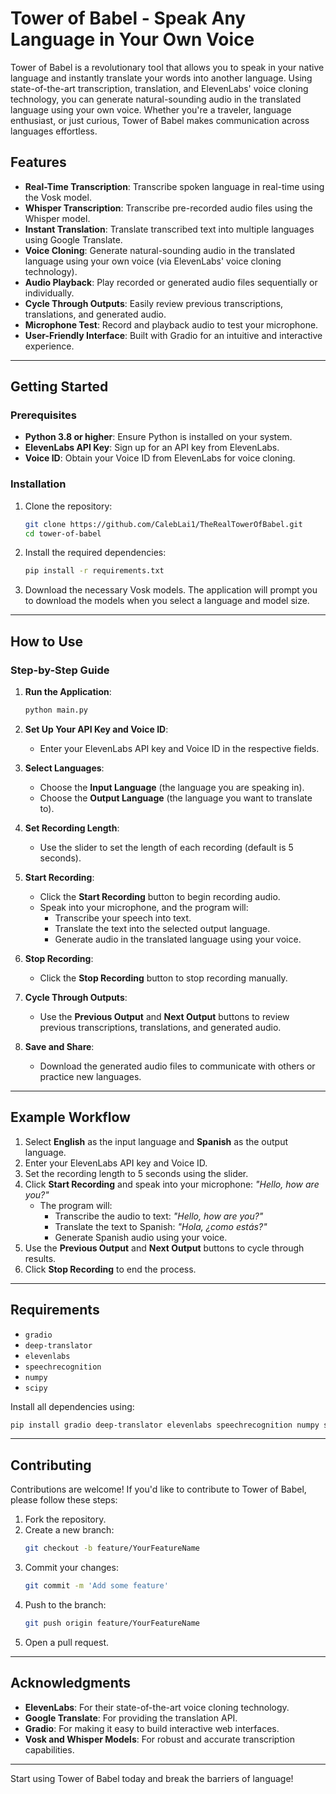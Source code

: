 # Tower of Babel - Speak Any Language in Your Own Voice

Tower of Babel is a revolutionary tool that allows you to speak in your native language and instantly translate your words into another language. Using state-of-the-art transcription, translation, and ElevenLabs' voice cloning technology, you can generate natural-sounding audio in the translated language using your own voice. Whether you're a traveler, language enthusiast, or just curious, Tower of Babel makes communication across languages effortless.

## Features

- **Real-Time Transcription**: Transcribe spoken language in real-time using the Vosk model.
- **Whisper Transcription**: Transcribe pre-recorded audio files using the Whisper model.
- **Instant Translation**: Translate transcribed text into multiple languages using Google Translate.
- **Voice Cloning**: Generate natural-sounding audio in the translated language using your own voice (via ElevenLabs' voice cloning technology).
- **Audio Playback**: Play recorded or generated audio files sequentially or individually.
- **Cycle Through Outputs**: Easily review previous transcriptions, translations, and generated audio.
- **Microphone Test**: Record and playback audio to test your microphone.
- **User-Friendly Interface**: Built with Gradio for an intuitive and interactive experience.

---

## Getting Started

### Prerequisites

- **Python 3.8 or higher**: Ensure Python is installed on your system.
- **ElevenLabs API Key**: Sign up for an API key from ElevenLabs.
- **Voice ID**: Obtain your Voice ID from ElevenLabs for voice cloning.

### Installation

1. Clone the repository:
   ```bash
   git clone https://github.com/CalebLai1/TheRealTowerOfBabel.git
   cd tower-of-babel
   ```
2. Install the required dependencies:
   ```bash
   pip install -r requirements.txt
   ```
3. Download the necessary Vosk models. The application will prompt you to download the models when you select a language and model size.

---

## How to Use

### Step-by-Step Guide

1. **Run the Application**:
   ```bash
   python main.py
   ```

2. **Set Up Your API Key and Voice ID**:
   - Enter your ElevenLabs API key and Voice ID in the respective fields.

3. **Select Languages**:
   - Choose the **Input Language** (the language you are speaking in).
   - Choose the **Output Language** (the language you want to translate to).

4. **Set Recording Length**:
   - Use the slider to set the length of each recording (default is 5 seconds).

5. **Start Recording**:
   - Click the **Start Recording** button to begin recording audio.
   - Speak into your microphone, and the program will:
     - Transcribe your speech into text.
     - Translate the text into the selected output language.
     - Generate audio in the translated language using your voice.

6. **Stop Recording**:
   - Click the **Stop Recording** button to stop recording manually.

7. **Cycle Through Outputs**:
   - Use the **Previous Output** and **Next Output** buttons to review previous transcriptions, translations, and generated audio.

8. **Save and Share**:
   - Download the generated audio files to communicate with others or practice new languages.

---

## Example Workflow

1. Select **English** as the input language and **Spanish** as the output language.
2. Enter your ElevenLabs API key and Voice ID.
3. Set the recording length to 5 seconds using the slider.
4. Click **Start Recording** and speak into your microphone: *"Hello, how are you?"*
   - The program will:
     - Transcribe the audio to text: *"Hello, how are you?"*
     - Translate the text to Spanish: *"Hola, ¿como estás?"*
     - Generate Spanish audio using your voice.
5. Use the **Previous Output** and **Next Output** buttons to cycle through results.
6. Click **Stop Recording** to end the process.

---

## Requirements

- `gradio`
- `deep-translator`
- `elevenlabs`
- `speechrecognition`
- `numpy`
- `scipy`

Install all dependencies using:
```bash
pip install gradio deep-translator elevenlabs speechrecognition numpy scipy
```

---

## Contributing

Contributions are welcome! If you'd like to contribute to Tower of Babel, please follow these steps:

1. Fork the repository.
2. Create a new branch:
   ```bash
   git checkout -b feature/YourFeatureName
   ```
3. Commit your changes:
   ```bash
   git commit -m 'Add some feature'
   ```
4. Push to the branch:
   ```bash
   git push origin feature/YourFeatureName
   ```
5. Open a pull request.

---

## Acknowledgments

- **ElevenLabs**: For their state-of-the-art voice cloning technology.
- **Google Translate**: For providing the translation API.
- **Gradio**: For making it easy to build interactive web interfaces.
- **Vosk and Whisper Models**: For robust and accurate transcription capabilities.

---

Start using Tower of Babel today and break the barriers of language!

